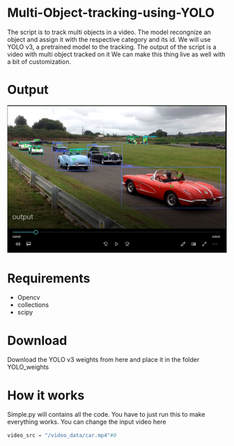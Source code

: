 # Multi-Object-tracking-using-YOLO


The script is to track multi objects in a video. The model recongnize an object and assign it with the
respective category and its id. We will use YOLO v3, a pretrained model to the tracking. The output of the script is a video with multi object tracked on it
We can make this thing live as well with a bit of customization. 

# Output
![](https://github.com/TalhaSheikh-dev/Multi-Object-tracking-using-YOLO-/blob/main/images/predict.PNG)
# Requirements
- Opencv
- collections
- scipy

# Download
 Download the YOLO v3 weights from here and place it in the folder YOLO_weights

# How it works
Simple.py will contains all the code. You have to just run this to make everything works. You can change the input video here
```python
video_src = "/video_data/car.mp4"#0
```


